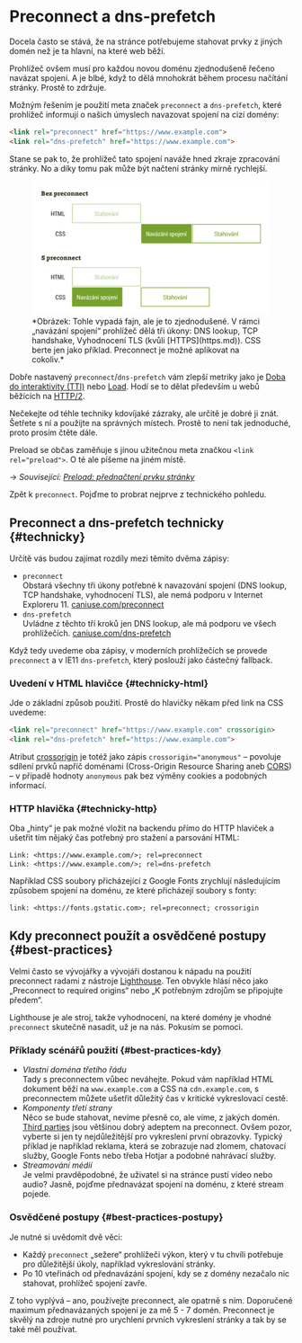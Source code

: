 # Preconnect a dns-prefetch

Docela často se stává, že na stránce potřebujeme stahovat prvky z jiných domén než je ta hlavní, na které web běží.

Prohlížeč ovšem musí pro každou novou doménu zjednodušeně řečeno navázat spojení. A je blbé, když to dělá mnohokrát během procesu načítání stránky. Prostě to zdržuje.

<!-- AdSnippet -->

Možným řešením je použití meta značek `preconnect` a `dns-prefetch`, které prohlížeč informují o našich úmyslech navazovat spojení na cizí domény:

```html
<link rel="preconnect" href="https://www.example.com">
<link rel="dns-prefetch" href="https://www.example.com">
```

Stane se pak to, že prohlížeč tato spojení naváže hned zkraje zpracování stránky. No a díky tomu pak může být načtení stránky mírně rychlejší.

<figure>
<img src="../dist/images/original/preconnect.png" alt="Dopady použití meta značky preconnect">
<figcaption markdown="1">
*Obrázek: Tohle vypadá fajn, ale je to zjednodušené. V rámci „navázání spojení“ prohlížeč dělá tři úkony: DNS lookup, TCP handshake, Vyhodnocení TLS (kvůli [HTTPS](https.md)). CSS berte jen jako příklad. Preconnect je možné aplikovat na cokoliv.*
</figcaption>
</figure>

Dobře nastavený `preconnect`/`dns-prefetch` vám zlepší metriky jako je [Doba do interaktivity (TTI)](metrika-tti.md) nebo [Load](load.md). Hodí se to dělat především u webů běžících na [HTTP/2](http-2.md).

Nečekejte od téhle techniky kdovíjaké zázraky, ale určitě je dobré ji znát. Šetřete s ní a použijte na správných místech. Prostě to není tak jednoduché, proto prosím čtěte dále.

<!-- AdSnippet -->

Preload se občas zaměňuje s jinou užitečnou meta značkou `<link rel="preload">`. O té ale píšeme na jiném místě.

→ *Související: [Preload: přednačtení prvku stránky](preload.md)*

Zpět k `preconnect`. Pojďme to probrat nejprve z technického pohledu.

## Preconnect a dns-prefetch technicky {#technicky}

Určitě vás budou zajímat rozdíly mezi těmito dvěma zápisy:

* `preconnect`  
Obstará všechny tři úkony potřebné k navazování spojení (DNS lookup, TCP handshake, vyhodnocení TLS), ale nemá podporu v Internet Exploreru 11. [caniuse.com/preconnect](https://caniuse.com/#feat=link-rel-preconnect)
* `dns-prefetch`  
Uvládne z těchto tří kroků jen DNS lookup, ale má podporu ve všech prohlížečích. [caniuse.com/dns-prefetch](https://caniuse.com/#feat=link-rel-dns-prefetch)

Když tedy uvedeme oba zápisy, v moderních prohlížečích se provede `preconnect` a v IE11 `dns-prefetch`, který poslouží jako částečný fallback.

### Uvedení v HTML hlavičce {#technicky-html}

Jde o základní způsob použití. Prostě do hlavičky někam před link na CSS uvedeme:

```html
<link rel="preconnect" href="https://www.example.com" crossorigin>
<link rel="dns-prefetch" href="https://www.example.com">
```

Atribut [crossorigin](https://developer.mozilla.org/en-US/docs/Web/HTML/Attributes/crossorigin) je totéž jako zápis `crossorigin="anonymous"` – povoluje sdílení prvků napříč doménami (Cross-Origin Resource Sharing aneb [CORS](https://developer.mozilla.org/en-US/docs/Web/HTTP/CORS)) – v případě hodnoty `anonymous` pak bez výměny cookies a podobných informací.

### HTTP hlavička  {#technicky-http}

Oba „hinty“ je pak možné vložit na backendu přímo do HTTP hlaviček a ušetřit tím nějaký čas potřebný pro stažení a parsování HTML:

```text
Link: <https://www.example.com/>; rel=preconnect
Link: <https://www.example.com/>; rel=dns-prefetch
```

Například CSS soubory přicházející z Google Fonts zrychlují následujícím způsobem spojení na doménu, ze které přicházejí soubory s fonty:

```text
link: <https://fonts.gstatic.com>; rel=preconnect; crossorigin
```

## Kdy preconnect použít a osvědčené postupy  {#best-practices}

Velmi často se vývojářky a vývojáři dostanou k nápadu na použití preconnect radami z nástroje [Lighthouse](lighthouse.md). Ten obvykle hlásí něco jako „Preconnect to required origins“ nebo „K potřebným zdrojům se připojujte předem“.

Lighthouse je ale stroj, takže vyhodnocení, na které domény je vhodné `preconnect` skutečně nasadit, už je na nás. Pokusím se pomoci.

### Příklady scénářů použití {#best-practices-kdy}

* _Vlastní doména třetího řádu_  
Tady s preconnectem vůbec neváhejte. Pokud vám například HTML dokument běží na `www.example.com` a CSS na `cdn.example.com`, s preconnectem můžete ušetřit důležitý čas v kritické vykreslovací cestě.
* _Komponenty třetí strany_  
Něco se bude stahovat, nevíme přesně co, ale víme, z jakých domén. [Third parties](third-party.md) jsou většinou dobrý adeptem na preconnect. Ovšem pozor, vyberte si jen ty nejdůležitější pro vykreslení první obrazovky. Typický příklad je například reklama, která se zobrazuje nad zlomem, chatovací služby, Google Fonts nebo třeba Hotjar a podobné nahrávací služby.
* _Streamování médií_  
Je velmi pravděpodobné, že uživatel si na stránce pustí video nebo audio? Jasně, pojďme přednavázat spojení na doménu, z které stream pojede.

### Osvědčené postupy  {#best-practices-postupy}

Je nutné si uvědomit dvě věci:

* Každý `preconnect` „sežere“ prohlížeči výkon, který v tu chvíli potřebuje pro důležitější úkoly, například vykreslování stránky.
* Po 10 vteřinách od přednavázání spojení, kdy se z domény nezačalo nic stahovat, prohlížeč spojení zavře.

Z toho vyplývá – ano, používejte preconnect, ale opatrně s ním. Doporučené maximum přednavázaných spojení je za mě 5 - 7 domén. Preconnect je skvělý na zdroje nutné pro urychlení prvních vykreslení stránky a tak by se také měl používat.

<!-- AdSnippet -->

